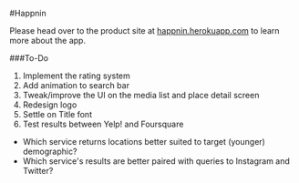 #Happnin

Please head over to the product site at [happnin.herokuapp.com](http://happnin.herokuapp.com) to learn more about the app.

###To-Do
1. Implement the rating system
2. Add animation to search bar
3. Tweak/improve the UI on the media list and place detail screen
4. Redesign logo
5. Settle on Title font
6. Test results between Yelp! and Foursquare
  - Which service returns locations better suited to target (younger) demographic?
  - Which service's results are better paired with queries to Instagram and Twitter?
